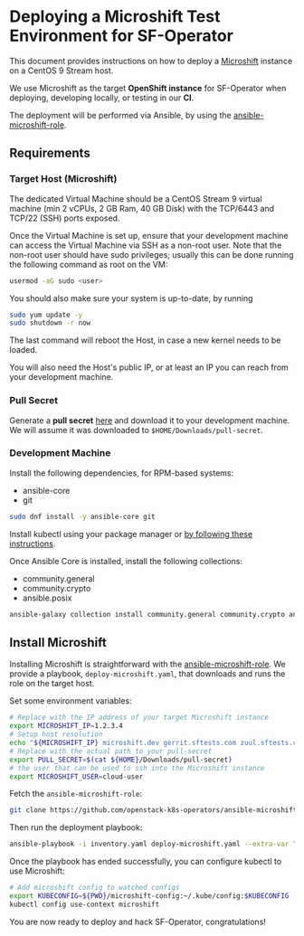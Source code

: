 # Deploying a Microshift Test Environment for SF-Operator

This document provides instructions on how to deploy a [Microshift](https://github.com/openshift/microshift) instance on a CentOS 9 Stream host.

We use Microshift as the target **OpenShift instance** for SF-Operator when deploying, developing locally, or testing in our **CI**.

The deployment will be performed via Ansible, by using the
[ansible-microshift-role](https://github.com/openstack-k8s-operators/ansible-microshift-role).

## Requirements

### Target Host (Microshift)

The dedicated Virtual Machine should be a CentOS Stream 9 virtual machine
(min 2 vCPUs, 2 GB Ram, 40 GB Disk) with the TCP/6443 and TCP/22 (SSH) ports exposed.

Once the Virtual Machine is set up, ensure that your development machine can access
the Virtual Machine via SSH as a non-root user. Note that the non-root user should have
sudo privileges; usually this can be done running the following command as root on the VM:

```sh
usermod -aG sudo <user>
```

You should also make sure your system is up-to-date, by running

```sh
sudo yum update -y
sudo shutdown -r now
```

The last command will reboot the Host, in case a new kernel needs
to be loaded.

You will also need the Host's public IP, or at least an IP you can reach from your development machine.

### Pull Secret

Generate a **pull secret** [here](https://cloud.redhat.com/openshift/create/local) and download it to your development machine. We will assume it was downloaded to `$HOME/Downloads/pull-secret`.

### Development Machine

Install the following dependencies, for RPM-based systems:

* ansible-core
* git

```sh
sudo dnf install -y ansible-core git
```

Install kubectl using your package manager or [by following these instructions](https://kubernetes.io/docs/tasks/tools/install-kubectl-linux/#install-kubectl-on-linux).

Once Ansible Core is installed, install the following collections:

* community.general
* community.crypto
* ansible.posix

```sh
ansible-galaxy collection install community.general community.crypto ansible.posix
```

## Install Microshift

Installing Microshift is straightforward with the [ansible-microshift-role](https://github.com/openstack-k8s-operators/ansible-microshift-role).
We provide a playbook, `deploy-microshift.yaml`, that downloads and runs the role
on the target host.

Set some environment variables:

```sh
# Replace with the IP address of your target Microshift instance
export MICROSHIFT_IP=1.2.3.4
# Setup host resolution
echo "${MICROSHIFT_IP} microshift.dev gerrit.sftests.com zuul.sftests.com logserver.sftests.com" | sudo tee -a /etc/hosts
# Replace with the actual path to your pull-secret
export PULL_SECRET=$(cat ${HOME}/Downloads/pull-secret)
# the user that can be used to ssh into the Microshift instance
export MICROSHIFT_USER=cloud-user
```

Fetch the `ansible-microshift-role`:

```sh
git clone https://github.com/openstack-k8s-operators/ansible-microshift-role
```

Then run the deployment playbook:

```sh
ansible-playbook -i inventory.yaml deploy-microshift.yaml --extra-var "openshift_pull_secret=${PULL_SECRET} microshift_user=${MICROSHIFT_USER}"
```

Once the playbook has ended successfully, you can configure kubectl to
use Microshift:

```sh
# Add microshift config to watched configs
export KUBECONFIG=${PWD}/microshift-config:~/.kube/config:$KUBECONFIG
kubectl config use-context microshift
```

You are now ready to deploy and hack SF-Operator, congratulations!
